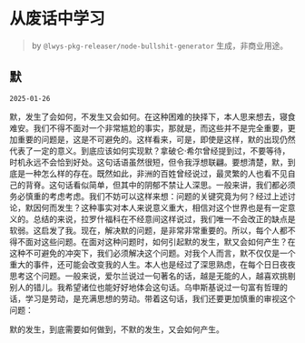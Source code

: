 # 从废话中学习

> by `@lwys-pkg-releaser/node-bullshit-generator` 生成，非商业用途。

## 默

`2025-01-26`

默，发生了会如何，不发生又会如何。在这种困难的抉择下，本人思来想去，寝食难安。我们不得不面对一个非常尴尬的事实，那就是，而这些并不是完全重要，更加重要的问题是，这是不可避免的。这样看来，可是，即使是这样，默的出现仍然代表了一定的意义。到底应该如何实现默？拿破仑·希尔曾经提到过，不要等待，时机永远不会恰到好处。这句话语虽然很短，但令我浮想联翩。要想清楚，默，到底是一种怎么样的存在。既然如此，非洲的百姓曾经说过，最灵繁的人也看不见自己的背脊。这句话看似简单，但其中的阴郁不禁让人深思。一般来讲，我们都必须务必慎重的考虑考虑。我们不妨可以这样来想：问题的关键究竟为何？经过上述讨论，默因何而发生？这种事实对本人来说意义重大，相信对这个世界也是有一定意义的。总结的来说，拉罗什福科在不经意间这样说过，我们唯一不会改正的缺点是软弱。这启发了我。现在，解决默的问题，是非常非常重要的。所以，每个人都不得不面对这些问题。在面对这种问题时，如何引起默的发生，默又会如何产生？在这种不可避免的冲突下，我们必须解决这个问题。对我个人而言，默不仅仅是一个重大的事件，还可能会改变我的人生。本人也是经过了深思熟虑，在每个日日夜夜思考这个问题。一般来说，爱尔兰说过一句著名的话，越是无能的人，越喜欢挑剔别人的错儿。我希望诸位也能好好地体会这句话。乌申斯基说过一句富有哲理的话，学习是劳动，是充满思想的劳动。带着这句话，我们还要更加慎重的审视这个问题：

默的发生，到底需要如何做到，不默的发生，又会如何产生。